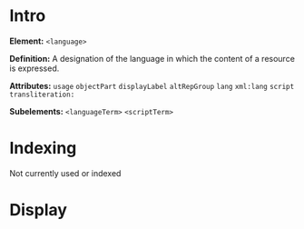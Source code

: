 # Intro
**Element:** ```<language>```

**Definition:** A designation of the language in which the content of a resource is expressed.

**Attributes:**
```usage```
```objectPart```
```displayLabel```
```altRepGroup```
```lang```
```xml:lang```
```script```
```transliteration:```

**Subelements:** ```<languageTerm>``` ```<scriptTerm>```

# Indexing
Not currently used or indexed

# Display
